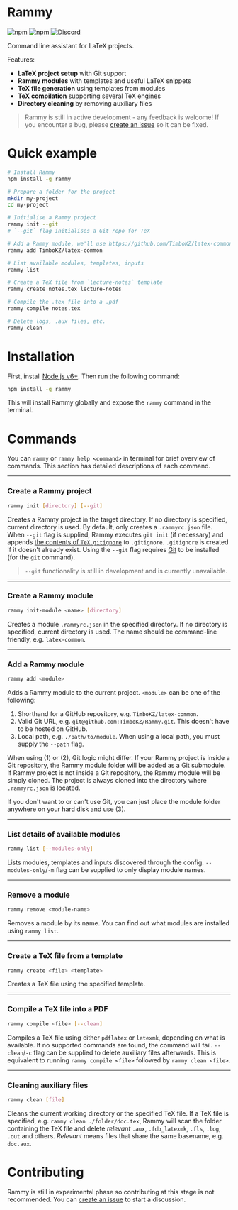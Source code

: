 # Rammy

[![npm](https://img.shields.io/npm/v/rammy.svg)](https://www.npmjs.com/package/rammy)
[![npm](https://img.shields.io/npm/dt/rammy.svg)](https://www.npmjs.com/package/rammy)
[![Discord](https://discordapp.com/api/guilds/439239249397678080/widget.png)](https://discord.gg/B7QVaDb)


Command line assistant for LaTeX projects.

Features:
* **LaTeX project setup** with Git support
* **Rammy modules** with templates and useful LaTeX snippets
* **TeX file generation** using templates from modules
* **TeX compilation** supporting several TeX engines
* **Directory cleaning** by removing auxiliary files

> Rammy is still in active development - any feedback is welcome! If you encounter a bug, please [create an issue](https://github.com/TimboKZ/Rammy/issues) so it can be fixed.

# Quick example

```bash
# Install Rammy
npm install -g rammy

# Prepare a folder for the project
mkdir my-project
cd my-project

# Initialise a Rammy project
rammy init --git
# `--git` flag initialises a Git repo for TeX

# Add a Rammy module, we'll use https://github.com/TimboKZ/latex-common
rammy add TimboKZ/latex-common

# List available modules, templates, inputs
rammy list

# Create a TeX file from `lecture-notes` template
rammy create notes.tex lecture-notes

# Compile the .tex file into a .pdf
rammy compile notes.tex

# Delete logs, .aux files, etc.
rammy clean
```

# Installation

First, install [Node.js v6+](https://nodejs.org/). Then run the following command:

```bash
npm install -g rammy
```

This will install Rammy globally and expose the `rammy` command in the terminal.

# Commands

You can `rammy` or `rammy help <command>` in terminal for brief overview of commands. This section has detailed descriptions of each command.

------------


### Create a Rammy project

```bash
rammy init [directory] [--git]
```

Creates a Rammy project in the target directory. If no directory is specified, current directory is used. By default, only creates a `.rammyrc.json` file. When `--git` flag is supplied, Rammy executes `git init` (if necessary) and appends [the contents of `TeX.gitignore`](./assets/TeX.gitignore) to `.gitignore`. `.gitignore` is created if it doesn't already exist. Using the `--git` flag requires [Git](https://git-scm.com/) to be installed (for the `git` command).

> `--git` functionality is still in development and is currently unavailable.


------------


### Create a Rammy module

```bash
rammy init-module <name> [directory]
```

Creates a module `.rammyrc.json` in the specified directory. If no directory is specified, current directory is used. The name should be command-line friendly, e.g. `latex-common`.


------------


### Add a Rammy module

```bash
rammy add <module>
```

Adds a Rammy module to the current project. `<module>` can be one of the following:

1. Shorthand for a GitHub repository, e.g. `TimboKZ/latex-common`.
2. Valid Git URL, e.g. `git@github.com:TimboKZ/Rammy.git`. This doesn't have to be hosted on GitHub.
3. Local path, e.g. `./path/to/module`. When using a local path, you must supply the `--path` flag.

When using (1) or (2), Git logic might differ. If your Rammy project is inside a Git repository, the Rammy module folder will be added as a Git submodule. If Rammy project is not inside a Git repository, the Rammy module will be simply cloned. The project is always cloned into the directory where `.rammyrc.json` is located.

If you don't want to or can't use Git, you can just place the module folder anywhere on your hard disk and use (3).


------------


### List details of available modules

```bash
rammy list [--modules-only]
```

Lists modules, templates and inputs discovered through the config. `--modules-only`/`-m` flag can be supplied to only display module names.


------------


### Remove a module

```bash
rammy remove <module-name>
```

Removes a module by its name. You can find out what modules are installed using `rammy list`.


------------


### Create a TeX file from a template

```bash
rammy create <file> <template>
```

Creates a TeX file using the specified template.


------------


### Compile a TeX file into a PDF

```bash
rammy compile <file> [--clean]
```

Compiles a TeX file using either `pdflatex` or `latexmk`, depending on what is available. If no supported commands are found, the command will fail. `--clean`/`-c` flag can be supplied to delete auxiliary files afterwards. This is equivalent to running `rammy compile <file>` followed by `rammy clean <file>`.


------------


### Cleaning auxiliary files

```bash
rammy clean [file]
```

Cleans the current working directory or the specified TeX file. If a TeX file is specified, e.g. `rammy clean ./folder/doc.tex`, Rammy will scan the folder containing the TeX file and delete *relevant* `.aux`, `.fdb_latexmk`, `.fls`, `.log`, `.out` and others. *Relevant* means files that share the same basename, e.g. `doc.aux`.


# Contributing

Rammy is still in experimental phase so contributing at this stage is not recommended. You can [create an issue](https://github.com/TimboKZ/Rammy/issues) to start a discussion.
